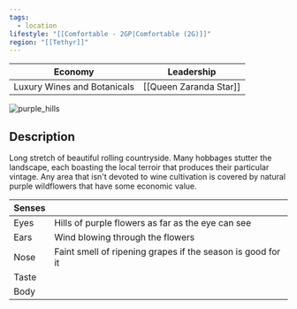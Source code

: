 ```yaml
---
tags:
  - location
lifestyle: "[[Comfortable - 2GP|Comfortable (2G)]]"
region: "[[Tethyr]]"
---
```


| Economy                     | Leadership             |
| --------------------------- | ---------------------- |
| Luxury Wines and Botanicals | [[Queen Zaranda Star]] |

![purple_hills](https://content.api.news/v3/images/bin/57302474135af9f05b03d0c437d53834)

## Description
Long stretch of beautiful rolling countryside. Many hobbages stutter the landscape, each boasting the local terroir that produces their particular vintage. Any area that isn't devoted to wine cultivation is covered by natural purple wildflowers that have some economic value.

| Senses |                                                             |
| ------ | ----------------------------------------------------------- |
| Eyes   | Hills of purple flowers as far as the eye can see           |
| Ears   | Wind blowing through the flowers                            |
| Nose   | Faint smell of ripening grapes if the season is good for it |
| Taste  |                                                             |
| Body   |                                                             |
